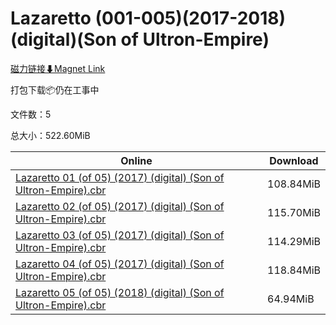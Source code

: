 # Lazaretto (001-005)(2017-2018)(digital)(Son of Ultron-Empire)

[磁力链接⬇Magnet Link](magnet:?xt=urn:btih:daa3df8ee94bbaa3e59ce9c50a1f43f0296bf6b6&dn=Lazaretto%20%28001-005%29%282017-2018%29%28digital%29%28Son%20of%20Ultron-Empire%29)

打包下载📦仍在工事中

文件数：5

总大小：522.60MiB

Online | Download
--- | ---
[Lazaretto 01 (of 05) (2017) (digital) (Son of Ultron-Empire).cbr](https://github.com/alicewish/markdown/blob/master/comic/Lazaretto-01-of-05-2017-digital-Son-of-Ultron-Empire-cbr.md) | 108.84MiB
[Lazaretto 02 (of 05) (2017) (digital) (Son of Ultron-Empire).cbr](https://github.com/alicewish/markdown/blob/master/comic/Lazaretto-02-of-05-2017-digital-Son-of-Ultron-Empire-cbr.md) | 115.70MiB
[Lazaretto 03 (of 05) (2017) (digital) (Son of Ultron-Empire).cbr](https://github.com/alicewish/markdown/blob/master/comic/Lazaretto-03-of-05-2017-digital-Son-of-Ultron-Empire-cbr.md) | 114.29MiB
[Lazaretto 04 (of 05) (2017) (digital) (Son of Ultron-Empire).cbr](https://github.com/alicewish/markdown/blob/master/comic/Lazaretto-04-of-05-2017-digital-Son-of-Ultron-Empire-cbr.md) | 118.84MiB
[Lazaretto 05 (of 05) (2018) (digital) (Son of Ultron-Empire).cbr](https://github.com/alicewish/markdown/blob/master/comic/Lazaretto-05-of-05-2018-digital-Son-of-Ultron-Empire-cbr.md) | 64.94MiB